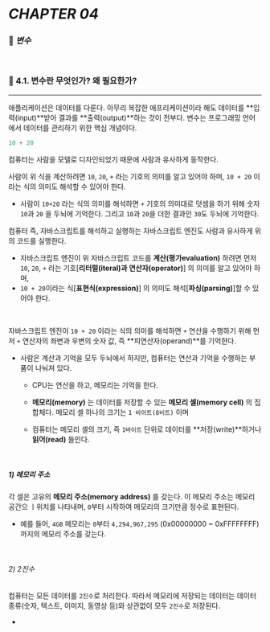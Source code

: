 #  _CHAPTER 04_

###  :pencil: ***변수***

<br>

### :page_facing_up: 4.1. 변수란 무엇인가? 왜 필요한가?

---

애플리케이션은 데이터를 다룬다. 아무리 복잡한 애프리케이션이라 해도 데이터를 **입력(input)**받아 결과를 **출력(output)**하는 것이 전부다. 변수는 프로그래밍 언어에서 데이터를 관리하기 위한 핵심 개념이다. 

```javascript
10 + 20
```

컴퓨터는 사람을 모델로 디자인되었기 때문에 사람과 유사하게 동작한다.

사람이 위 식을 계산하려면 `10`, `20`, `+` 라는 기호의 의미를 알고 있어야 하며, `10 + 20` 이라는 식의 의미도 해석할 수 있어야 한다. 

- 사람이 `10+20` 라는 식의 의미를 해석하면 `+` 기호의 의미대로 덧셈을 하기 위해 숫자 `10`과 `20` 을 두뇌에 기억한다. 그리고 `10`과 `20`을 더한 결과인 `30`도 두뇌에 기억한다.

컴퓨터 즉, 자바스크립트를 해석하고 실행하는 자바스크립트 엔진도 사람과 유사하게 위의 코드를 실행한다. 

- 자바스크립트 엔진이 위 자바스크립트 코드를 **계산(평가evaluation)** 하려면 먼저 `10`, `20`, `+` 라는 기호[**리터럴(iteral)과 연산자(operator)**] 의 의미를 알고 있어야 하며, 
- `10 + 20`이라는 식[**표현식(expression)**] 의 의미도 해석[**파싱(parsing)**]할 수 있어야 한다.

<br>

자바스크립트 엔진이 `10 + 20` 이라는 식의 의미를 해석하면 `+` 연산을 수행하기 위해 먼저 `+` 연산자의 좌변과 우변의 숫자 값, 즉 **피연산자(operand)**를 기억한다. 

- 사람은 계산과 기억을 모두 두뇌에서 하지만, 컴퓨터는 연산과 기억을 수행하는 부품이 나눠져 있다. 

  - CPU는 연산을 하고, 메모리는 기억을 한다.

  - **메모리(memory)** 는 데이터를 저장할 수 있는 **메모리 셀(memory cell)** 의 집합체다. 메모리 셀 하나의 크기는 `1 바이트(8비트)` 이며
  - 컴퓨터는 메모리 셀의 크기, 즉 `1바이트` 단위로 데이터를 **저장(write)**하거나 **읽어(read)** 들인다.

<br>

##### 1) 메모리 주소

각 셀은 고유의 **메모리 주소(memory address)** 를 갖는다. 이 메모리 주소는 메모리 공간으 ㅣ위치를 나타내며, `0`부터 시작하여 메모리의 크기만큼 정수로 표현된다.

- 예를 들어, `4GB` 메모리는 `0`부터 `4,294,967,295` (0x00000000 ~ 0xFFFFFFFF) 까지의 메모리 주소를 갖는다.

<br>

###### 2) 2진수

컴퓨터는 모든 데이터를 `2진수`로 처리한다. 따라서 메모리에 저장되는 데이터는 데이터 종류(숫자, 텍스트, 이미지, 동영상 등)와 상관없이 모두 `2진수`로 저장된다.

- 



